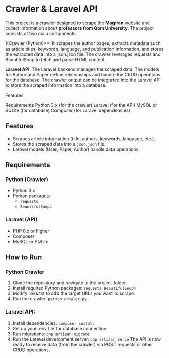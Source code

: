 # Crawler & Laravel API

This project is a crawler designed to scrape the **Magiran** website and collect information about **professors from Qom University**. The project consists of two main components:

((Crawler (Python)**: It scrapes the author pages, extracts metadata such as article titles, keywords, language, and publication information, and stores the extracted data into a json.json file. The crawler leverages requests and BeautifulSoup to fetch and parse HTML content.

**Laravel API**: The Laravel backend manages the scraped data. The models for Author and Paper define relationships and handle the CRUD operations for the database. The crawler output can be integrated into the Laravel API to store the scraped information into a database.

Features

Requirements
Python 3.x (for the crawler)
Laravel (for the API)
MySQL or SQLite (for database)
Composer (for Laravel dependencies)

## Features
- Scrapes article information (title, authors, keywords, language, etc.).
- Stores the scraped data into a `json.json` file.
- Laravel models (User, Paper, Author) handle data operations.
  
## Requirements
### Python (Crawler)
- Python 3.x
- Python packages:
  - `requests`
  - `BeautifulSoup4`

### Laravel (API)
- PHP 8.x or higher
- Composer
- MySQL or SQLite

## How to Run

### Python Crawler

1. Clone the repository and navigate to the project folder.
2. Install required Python packages: `requests`, `BeautifulSoup4`
3. Modify links.txt to add the target URLs you want to scrape.
4. Run the crawler: `python crawler.py`

### Laravel API:

1. Install dependencies:
`composer install`
2. Set up your .env file for database connection.
3. Run migrations:
`php artisan migrate`
4. Run the Laravel development server:
`php artisan serve`
The API is now ready to receive data (from the crawler) via POST requests or other CRUD operations.

